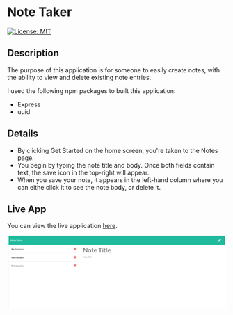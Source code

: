 # Note Taker
[![License: MIT](https://img.shields.io/badge/License-MIT-blue.svg)](https://opensource.org/licenses/MIT)


## Description

The purpose of this application is for someone to easily create notes, with the ability to view and delete existing note entries.

I used the following npm packages to built this application:
* Express
* uuid

## Details

* By clicking Get Started on the home screen, you're taken to the Notes page.
* You begin by typing the note title and body. Once both fields contain text, the save icon in the top-right will appear.
* When you save your note, it appears in the left-hand column where you can eithe click it to see the note body, or delete it.


## Live App

You can view the live application [here](https://immense-reaches-36582.herokuapp.com/).

![Application Preview](./public//assets/images/application-screenshot.png)




